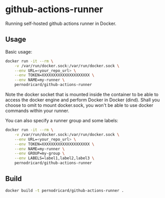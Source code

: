 # github-actions-runner
Running self-hosted github actions runner in Docker.

## Usage
Basic usage:
```bash
docker run -it --rm \
    -v /var/run/docker.sock:/var/run/docker.sock \
    --env URL=<your_repo_url> \
    --env TOKEN=XXXXXXXXXXXXXXXXXXXXX \
    --env NAME=my-runner \
    pernodricard/github-actions-runner
```
Note the docker socket that is mounted inside the container to be able to access the docker engine and perform Docker in Docker (dind). Shall you choose to omit to mount docker.sock, you won't be able to use docker commands within your runner.

You can also specify a runner group and some labels:
```bash
docker run -it --rm \
    -v /var/run/docker.sock:/var/run/docker.sock \
    --env URL=<your_repo_url> \
    --env TOKEN=XXXXXXXXXXXXXXXXXXXXX \
    --env NAME=my-runner \
    --env GROUP=my-group \
    --env LABELS=label1,label2,label3 \
    pernodricard/github-actions-runner
```

## Build

```bash
docker build -t pernodricard/github-actions-runner .
```
